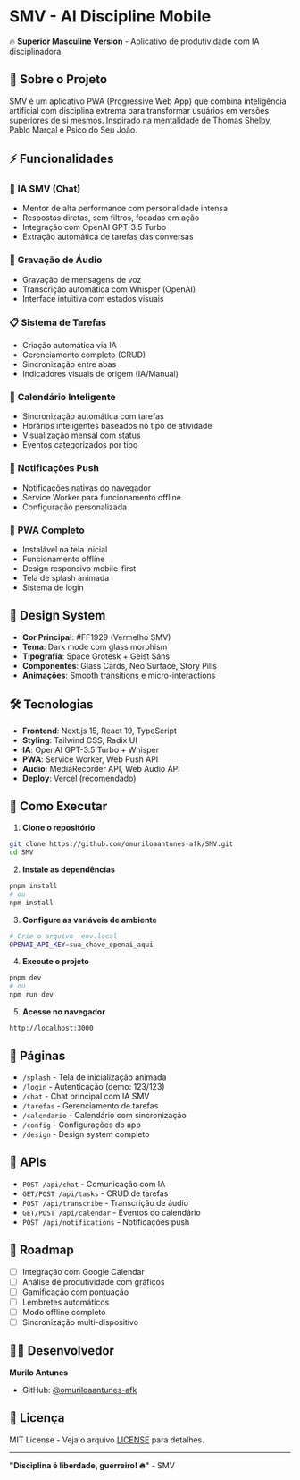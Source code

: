 # SMV - AI Discipline Mobile

🔥 **Superior Masculine Version** - Aplicativo de produtividade com IA disciplinadora

## 🎯 Sobre o Projeto

SMV é um aplicativo PWA (Progressive Web App) que combina inteligência artificial com disciplina extrema para transformar usuários em versões superiores de si mesmos. Inspirado na mentalidade de Thomas Shelby, Pablo Marçal e Psico do Seu João.

## ⚡ Funcionalidades

### 🤖 **IA SMV (Chat)**
- Mentor de alta performance com personalidade intensa
- Respostas diretas, sem filtros, focadas em ação
- Integração com OpenAI GPT-3.5 Turbo
- Extração automática de tarefas das conversas

### 🎤 **Gravação de Áudio**
- Gravação de mensagens de voz
- Transcrição automática com Whisper (OpenAI)
- Interface intuitiva com estados visuais

### 📋 **Sistema de Tarefas**
- Criação automática via IA
- Gerenciamento completo (CRUD)
- Sincronização entre abas
- Indicadores visuais de origem (IA/Manual)

### 📅 **Calendário Inteligente**
- Sincronização automática com tarefas
- Horários inteligentes baseados no tipo de atividade
- Visualização mensal com status
- Eventos categorizados por tipo

### 🔔 **Notificações Push**
- Notificações nativas do navegador
- Service Worker para funcionamento offline
- Configuração personalizada

### 📱 **PWA Completo**
- Instalável na tela inicial
- Funcionamento offline
- Design responsivo mobile-first
- Tela de splash animada
- Sistema de login

## 🎨 Design System

- **Cor Principal**: #FF1929 (Vermelho SMV)
- **Tema**: Dark mode com glass morphism
- **Tipografia**: Space Grotesk + Geist Sans
- **Componentes**: Glass Cards, Neo Surface, Story Pills
- **Animações**: Smooth transitions e micro-interactions

## 🛠️ Tecnologias

- **Frontend**: Next.js 15, React 19, TypeScript
- **Styling**: Tailwind CSS, Radix UI
- **IA**: OpenAI GPT-3.5 Turbo + Whisper
- **PWA**: Service Worker, Web Push API
- **Audio**: MediaRecorder API, Web Audio API
- **Deploy**: Vercel (recomendado)

## 🚀 Como Executar

1. **Clone o repositório**
```bash
git clone https://github.com/omuriloaantunes-afk/SMV.git
cd SMV
```

2. **Instale as dependências**
```bash
pnpm install
# ou
npm install
```

3. **Configure as variáveis de ambiente**
```bash
# Crie o arquivo .env.local
OPENAI_API_KEY=sua_chave_openai_aqui
```

4. **Execute o projeto**
```bash
pnpm dev
# ou
npm run dev
```

5. **Acesse no navegador**
```
http://localhost:3000
```

## 📱 Páginas

- `/splash` - Tela de inicialização animada
- `/login` - Autenticação (demo: 123/123)
- `/chat` - Chat principal com IA SMV
- `/tarefas` - Gerenciamento de tarefas
- `/calendario` - Calendário com sincronização
- `/config` - Configurações do app
- `/design` - Design system completo

## 🔧 APIs

- `POST /api/chat` - Comunicação com IA
- `GET/POST /api/tasks` - CRUD de tarefas
- `POST /api/transcribe` - Transcrição de áudio
- `GET/POST /api/calendar` - Eventos do calendário
- `POST /api/notifications` - Notificações push

## 🎯 Roadmap

- [ ] Integração com Google Calendar
- [ ] Análise de produtividade com gráficos
- [ ] Gamificação com pontuação
- [ ] Lembretes automáticos
- [ ] Modo offline completo
- [ ] Sincronização multi-dispositivo

## 👨‍💻 Desenvolvedor

**Murilo Antunes**
- GitHub: [@omuriloaantunes-afk](https://github.com/omuriloaantunes-afk)

## 📄 Licença

MIT License - Veja o arquivo [LICENSE](LICENSE) para detalhes.

---

**"Disciplina é liberdade, guerreiro! 🔥"** - SMV